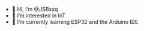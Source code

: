 - 👋 Hi, I’m @JSBxxq
- 👀 I’m interested in IoT
- 🌱 I’m currently learning ESP32 and the Arduino IDE


<!---
JSBxxq/JSBxxq is a ✨ special ✨ repository because its `README.md` (this file) appears on your GitHub profile.
You can click the Preview link to take a look at your changes.
--->

